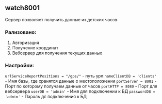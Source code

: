 ## watch8001

Сервер позволяет получить данные из детских часов

### Рализовано:
1. Авторизация
2. Получение координат
3. Вебсервер для получения текущих данных

### Настройки:
`urlServiceReportPositions = "/gps/"` - путь урл
`nameClientDB = 'clients'` - Имя базы, где хранятся данные о местоположении
`portServer = 8001` - Порт по которому получаем данные от часов
`portHTTP = 8080` - Порт для вебсервера
`userDB = 'admin'` - Имя для подключении к БД
`passwordDB = 'admin'` - Пароль дл подключения к БД
